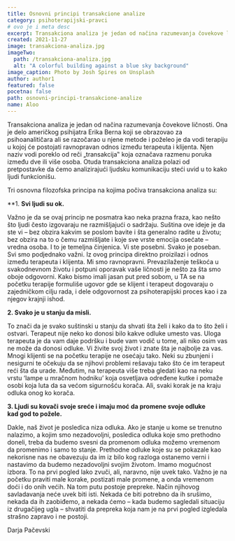 ```yaml
---
title: Osnovni principi transakcione analize
category: psihoterapijski-pravci
# ovo je i meta desc
excerpt: Transakciona analiza je jedan od načina razumevanja čovekove ličnosti.
created: 2021-11-27
image: transakciona-analiza.jpg
imageTwo:
  path: /transakciona-analiza.jpg
  alt: "A colorful building against a blue sky background"
image_caption: Photo by Josh Spires on Unsplash
author: author1
featured: false
pocetna: false
path: osnovni-principi-transakcione-analize
name: Aloo
---
```



Transakciona analiza je jedan od načina razumevanja čovekove ličnosti. Ona je delo američkog psihijatra Erika Berna koji se obrazovao za psihoanalitičara ali se razočarao u njene metode i poželeo je da vodi terapiju u kojoj će postojati ravnopravan odnos između terapeuta i klijenta. Njen naziv vodi poreklo od reči „transakcija‟ koja označava razmenu poruka između dve ili više osoba. Otuda transakciona analiza polazi od pretpostavke da ćemo analizirajući ljudsku komunikaciju steći uvid u to kako ljudi funkcionišu.

Tri osnovna filozofska principa na kojima počiva transakciona analiza su:

**1. **Svi ljudi su ok.** 

Važno je da se ovaj princip ne posmatra kao neka prazna fraza, kao nešto što ljudi često izgovaraju ne razmišljajući o sadržaju. Suština ove ideje je da ste vi – bez obzira kakvim se poslom bavite i šta generalno radite u životu; bez obzira na to o čemu razmišljate i koje sve vrste emocija osećate – vredna osoba. I to je temeljna činjenica. Vi ste posebni. Svako je poseban. Svi smo podjednako važni. Iz ovog principa direktno proizilazi i odnos između terapeuta i klijenta. Mi smo ravnopravni. Prevazilaženje teškoća u svakodnevnom životu i potpuni oporavak vaše ličnosti je nešto za šta smo oboje odgovorni. Kako bismo imali jasan put pred sobom, u TA se na početku terapije formuliše ugovor gde se klijent i terapeut dogovaraju o zajedničkom cilju rada, i dele odgovornost za psihoterapijski proces kao i za njegov krajnji ishod.

**2. Svako je u stanju da misli.**

To znači da je svako suštinski u stanju da shvati šta želi i kako da to što želi i ostvari. Terapeut nije neko ko donosi bilo kakve odluke umesto vas. Uloga terapeuta je da vam daje podršku i bude vam vodič u tome, ali niko osim vas ne može da donosi odluke. Vi živite svoj život i znate šta je najbolje za vas. Mnogi klijenti se na početku terapije ne osećaju tako. Neki su zbunjeni i nesigurni te očekuju da se njihovi problemi rešavaju tako što će im terapeut reći šta da urade. Međutim, na terapeuta više treba gledati kao na neku vrstu ‘lampe u mračnom hodniku’ koja osvetljava određene kutke i pomaže osobi koja luta da sa većom sigurnošću korača. Ali, svaki korak je na kraju odluka onog ko korača.

**3. Ljudi su kovači svoje sreće i imaju moć da promene svoje odluke kad god to požele.** 

Dakle, naš život je posledica niza odluka. Ako je stanje u kome se trenutno nalazimo, a kojim smo nezadovoljni, posledica odluka koje smo prethodno doneli, treba da budemo svesni da promenom odluka možemo vremenom da promenimo i samo to stanje. Prethodne odluke koje su se pokazale kao nekorisne nas ne obavezuju da im iz bilo kog razloga ostanemo verni i nastavimo da budemo nezadovoljni svojim životom. Imamo mogućnost izbora. To na prvi pogled lako zvuči, ali, naravno, nije uvek tako. Važno je na početku praviti male korake, postizati male promene, a onda vremenom doći i do onih većih. Na tom putu postoje prepreke. Način njihovog savladavanja neće uvek biti isti. Nekada će biti potrebno da ih srušimo, nekada da ih zaobiđemo, a nekada ćemo – kada budemo sagledali situaciju iz drugačijeg ugla – shvatiti da prepreka koja nam je na prvi pogled izgledala strašno zapravo i ne postoji.

Darja Pačevski
